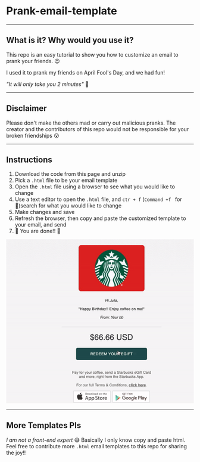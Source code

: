 # Prank-email-template
--------
## What is it? Why would you use it?

This repo is an easy tutorial to show you how to customize an email to prank your friends. :wink: 

I used it to prank my friends on April Fool's Day, and we had fun!

*"It will only take you 2 minutes"* :boy:

------
## Disclaimer

Please don't make the others mad or carry out malicious pranks. The creator and the contributors of this repo would not be responsible for your broken friendships :dizzy_face:

------
## Instructions

1. Download the code from this page and unzip
2. Pick a `.html` file to be your email template
3. Open the `.html` file using a browser to see what you would like to change
4. Use a text editor to open the `.html` file, and `ctr + f` (`Command +f ` for :apple:)search for what you would like to change
5. Make changes and save
6. Refresh the browser, then copy and paste the customized template to your email, and send
7. :tada: You are done!! :tada: 

![Tutorial](click.gif "Tutorial")

-----
## More Templates Pls

*I am not a front-end expert* :sweat_smile:
Basically I only know copy and paste html. Feel free to contribute more `.html` email templates to this repo for sharing the joy!!
